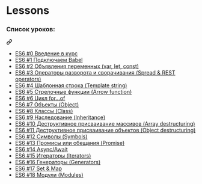 # Lessons
<div class="markdown-heading" dir="auto"><h3 tabindex="-1" class="heading-element" dir="auto">Список уроков:</h3><a id="user-content-список-уроков" class="anchor" aria-label="Permalink: Список уроков:" href="#список-уроков"><svg class="octicon octicon-link" viewBox="0 0 16 16" version="1.1" width="16" height="16" aria-hidden="true"><path d="m7.775 3.275 1.25-1.25a3.5 3.5 0 1 1 4.95 4.95l-2.5 2.5a3.5 3.5 0 0 1-4.95 0 .751.751 0 0 1 .018-1.042.751.751 0 0 1 1.042-.018 1.998 1.998 0 0 0 2.83 0l2.5-2.5a2.002 2.002 0 0 0-2.83-2.83l-1.25 1.25a.751.751 0 0 1-1.042-.018.751.751 0 0 1-.018-1.042Zm-4.69 9.64a1.998 1.998 0 0 0 2.83 0l1.25-1.25a.751.751 0 0 1 1.042.018.751.751 0 0 1 .018 1.042l-1.25 1.25a3.5 3.5 0 1 1-4.95-4.95l2.5-2.5a3.5 3.5 0 0 1 4.95 0 .751.751 0 0 1-.018 1.042.751.751 0 0 1-1.042.018 1.998 1.998 0 0 0-2.83 0l-2.5 2.5a1.998 1.998 0 0 0 0 2.83Z"></path></svg></a></div>

<ul dir="auto">
<li><a href="https://youtu.be/3PDq09nqCTs" rel="nofollow">ES6 #0 Введение в курс</a></li>
<li><a href="https://youtu.be/x_zq1DpaLAU" rel="nofollow">ES6 #1 Подключаем Babel</a></li>
<li><a href="https://youtu.be/8SWnTuG0_Mg" rel="nofollow">ES6 #2 Объявления переменных (var, let, const)</a></li>
<li><a href="https://youtu.be/MeLPG4NCB6I" rel="nofollow">ES6 #3 Операторы разворота и сворачивания (Spread &amp; REST operators)</a></li>
<li><a href="https://youtu.be/5l_3YabRaGc" rel="nofollow">ES6 #4 Шаблонная строка (Template string)</a></li>
<li><a href="https://youtu.be/PGnNVW5n-3g" rel="nofollow">ES6 #5 Стрелочные функции (Arrow function)</a></li>
<li><a href="https://youtu.be/axEG1v0KnrY" rel="nofollow">ES6 #6 Цикл for…of</a></li>
<li><a href="https://youtu.be/Xxaw11ezP7E" rel="nofollow">ES6 #7 Объекты (Object)</a></li>
<li><a href="https://youtu.be/BASquaxab_w" rel="nofollow">ES6 #8 Классы (Class)</a></li>
<li><a href="https://youtu.be/y_j7RigHZMI" rel="nofollow">ES6 #9 Наследование (Inheritance)</a></li>
<li><a href="https://youtu.be/hwCOzuKzb2g" rel="nofollow">ES6 #10 Деструктивное присваивание массивов (Array destructuring)</a></li>
<li><a href="https://youtu.be/9ZsSNKo3cQ8" rel="nofollow">ES6 #11 Деструктивное присваивание объектов (Object destructuring)</a></li>
<li><a href="https://youtu.be/XTrXDgc7oHo" rel="nofollow">ES6 #12 Символы (Symbols)</a></li>
<li><a href="https://youtu.be/XD1MKx7eIuQ" rel="nofollow">ES6 #13 Промисы или обещания (Promise)</a></li>
<li><a href="https://youtu.be/b17RVAqp5QA" rel="nofollow">ES6 #14 Async/Await</a></li>
<li><a href="https://youtu.be/HToDur7Gkkw" rel="nofollow">ES6 #15 Итераторы (Iterators)</a></li>
<li><a href="https://youtu.be/ejdhriCfF8s" rel="nofollow">ES6 #16 Генераторы (Generators)</a></li>
<li><a href="https://youtu.be/eiERfNjeeUc" rel="nofollow">ES6 #17 Set &amp; Map</a></li>
<li><a href="https://youtu.be/q_tHi37EMic" rel="nofollow">ES6 #18 Модули (Modules)</a></li>
</ul>
